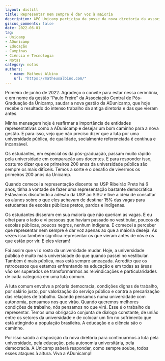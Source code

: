 ```yaml
---
layout: distill
title: Representar nem sempre é dar voz à maioria
description: APG Unicamp participa da posse da nova diretoria da associação de docentes de Unicamp
giscus_comments: false
date: 2022-06-01
tag:
- Unicamp
- ADunicamp
- Educação
- Campinas
- Ciência e Tecnologia
- Notas
category: notas
authors:
  - name: Matheus Albino
    url: "https://matheusalbino.com/"
---
```


Primeiro de junho de 2022. Agradeço o convite para estar nessa cerimônia, e em nome da gestão “Paulo Freire” da
Associação Central de Pós-Graduação da Unicamp, saudar a nova gestão da ADunicamp, que
hoje recebe o resultado do intenso trabalho da antiga diretoria e das que vieram antes.

Minha mensagem hoje é <span class="evidence">reafirmar a importância de entidades
representativas como a ADunicamp e desejar um bom caminho para a nova gestão</span>. E
para isso, vejo que não preciso dizer que a luta por uma universidade pública, de
qualidade, socialmente referenciada é contínua e incansável.

Os estudantes, em especial os da pós-graduação, passam muito rápido pela universidade em
comparação aos docentes. E para responder isso, costumo dizer que os primeiros 200 anos da
universidade pública são sempre os mais difíceis. Temos a sorte e o desafio de vivermos os
primeiros 200 anos da Unicamp.

Quando comecei a representação discente na USP Ribeirão Preto há 6 anos, tinha a vontade
de fazer uma representação bastante democrática. Estávamos discutindo a adesão da USP ao
SISU e tive a ideia de consultar os alunos sobre o que eles achavam de destinar 15% das
vagas para estudantes de escolas públicas pretos, pardos e indígenas.

Os estudantes disseram em sua maioria que não queriam as vagas. E eu olhei para o lado e
vi pessoas que haviam passado no vestibular, poucos de escolas públicas, poucos negros,
nenhum indígena. E comecei a perceber que <span class="evidence">representar nem sempre é
dar voz apenas ao que a maioria deseja. Às vezes isso também significa representar os que
vieram antes de nós e os que estão por vir</span>. E eles vieram!

Foi assim que vi o rosto da universidade mudar. Hoje, a universidade pública é muito mais
universidade do que quando passei no vestibular. Também é mais pública, mas está sempre
ameaçada. Acredito que os retrocessos que estamos enfrentando na educação e em todas as
áreas vão ser superados se transformarmos as reivindicações e particularidades de cada
categoria em uma luta comum.

A luta comum envolve a própria democracia, condições dignas de trabalho, por salário
justo, por valorização do serviço público e contra a precarização das relações de
trabalho. Quando pensamos numa universidade com autonomia, pensamos nos que virão. Quando
queremos melhores condições de trabalho, nós pensamos no que virá. Esse é o trabalho de
representar. Temos uma obrigação conjunta de dialogo constante, de união entre os setores
da universidade e de colocar um fim no sofrimento que está atingindo a população
brasileira. <span class="evidence">A educação e a ciência são o caminho</span>.

Por isso saúdo a disposição da nova diretoria para continuarmos a luta pela universidade,
pela educação, pela autonomia universitária, pela democracia. A Unicamp saberá responder,
como sempre soube, todos esses ataques à altura. Viva a ADunicamp!
